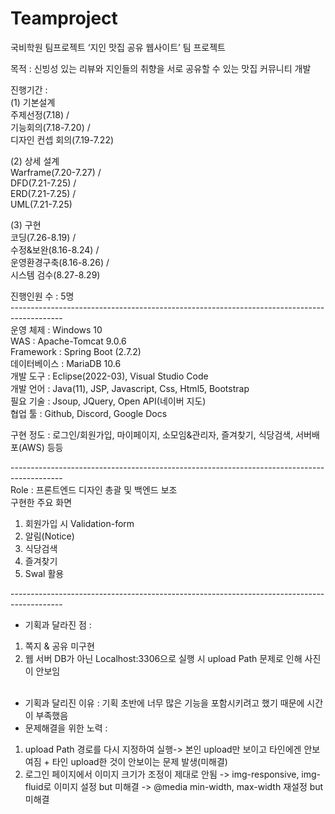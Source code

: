 # Teamproject
국비학원 팀프로젝트
‘지인 맛집 공유 웹사이트’ 팀 프로젝트

목적 : 신빙성 있는 리뷰와 지인들의 취향을 서로 공유할 수 있는 맛집 커뮤니티 개발<br />

진행기간 : <br />
(1) 기본설계<br />
주제선정(7.18) /<br />
기능회의(7.18-7.20) / <br />
디자인 컨셉 회의(7.19-7.22)<br />

(2) 상세 설계<br />
Warframe(7.20-7.27) /<br />
DFD(7.21-7.25) /<br />
ERD(7.21-7.25) /<br />
UML(7.21-7.25)<br />

(3) 구현<br />
코딩(7.26-8.19) /<br /> 
수정&보완(8.16-8.24) / <br />
운영환경구축(8.16-8.26) / <br />
시스템 검수(8.27-8.29)<br />

진행인원 수 : 5명<br />
-------------------------------------------------------------------------------------------<br />
운영 체제 : Windows 10 <br />
WAS : Apache-Tomcat 9.0.6 <br />
Framework : Spring Boot (2.7.2) <br />
데이터베이스 : MariaDB 10.6 <br />
개발 도구 : Eclipse(2022-03), Visual Studio Code <br />
개발 언어 : Java(11), JSP, Javascript, Css, Html5, Bootstrap <br />
필요 기술 : Jsoup, JQuery, Open API(네이버 지도) <br />
협업 툴 : Github, Discord, Google Docs <br />

구현 정도 : 로그인/회원가입, 마이페이지, 소모임&관리자, 즐겨찾기, 식당검색, 서버배포(AWS) 등등<br />

-------------------------------------------------------------------------------------------<br />
Role : 프론트엔드 디자인 총괄 및 백엔드 보조 <br />
구현한 주요 화면<br />
1) 회원가입 시 Validation-form <br />
2) 알림(Notice) <br />
3) 식당검색  <br />
4) 즐겨찾기 <br />
5) Swal 활용<br />

-------------------------------------------------------------------------------------------<br />
* 기획과 달라진 점 : <br />
1) 쪽지 & 공유 미구현 <br />
2) 웹 서버 DB가 아닌 Localhost:3306으로 실행 시 upload Path 문제로 인해 사진이 안보임<br /><br />
* 기획과 달리진 이유 : 기획 초반에 너무 많은 기능을 포함시키려고 했기 때문에 시간이 부족했음 <br />
* 문제해결을 위한 노력 : <br />
1) upload Path 경로를 다시 지정하여 실행-> 본인 upload만 보이고 타인에겐 안보여짐 + 타인 upload한 것이 안보이는 문제 발생(미해결) <br />
2) 로그인 페이지에서 이미지 크기가 조정이 제대로 안됨 -> img-responsive, img-fluid로 이미지 설정 but 미해결 -> @media min-width, max-width 재설정 but 미해결<br />

